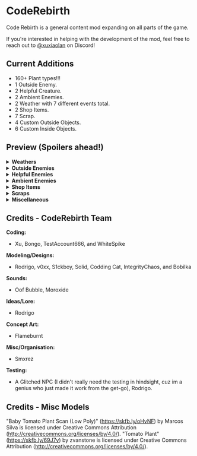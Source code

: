 # CodeRebirth

Code Rebirth is a general content mod expanding on all parts of the game.

If you're interested in helping with the development of the mod, feel free to reach out to [@xuxiaolan](https://discord.com/channels/1168655651455639582/1241786100201160784) on Discord!

## Current Additions

- 160+ Plant types!!!
- 1 Outside Enemy.
- 2 Helpful Creature.
- 2 Ambient Enemies.
- 2 Weather with 7 different events total.
- 2 Shop Items.
- 7 Scrap.
- 4 Custom Outside Objects.
- 6 Custom Inside Objects.

## Preview (Spoilers ahead!)

<details>
  <summary><strong>Weathers</strong></summary>

### Windy

![WB](https://i.postimg.cc/WbG5f0JK/image.png)
![WWi](https://i.postimg.cc/tCkhxk6X/image.png)
![WF](https://i.postimg.cc/59qzhgnw/image.png)
![WS](https://i.postimg.cc/ZKbN4NMX/image.png)
![WWa](https://i.postimg.cc/wTwmvvKM/image.png)
![WE](https://i.postimg.cc/Fz8gYsq2/image.png)

> Disastrous weather where the player is pulled and ripped apart by different types of tornados.

### Meteor Shower

![M](https://i.postimg.cc/RFJzM5yL/image-removebg-preview-1.png)
![MS](https://i.postimg.cc/6pRzGnBz/image.png)

> World-ending weather where the world will slowly crumble as time goes on, but with the potential for rare crystals to spawn.

</details>

<details>
  <summary><strong>Outside Enemies</strong></summary>

### Redwood Titan

![RT](https://i.postimg.cc/FHXjYh5p/image-removebg.png)

### Carnivorous Plant

![CarnPlant](https://i.postimg.cc/d0xDgKFr/image.png)

</details>

<details>
  <summary><strong>Helpful Enemies</strong></summary>

### Shockwave Gal

![ShG1](https://i.postimg.cc/2S37p0YR/SG1.png)
![ShG2](https://i.postimg.cc/TwvVDGDf/SG2.png)

#### Seamine Gal

![SeG]()

</details>

<details>
  <summary><strong>Ambient Enemies</strong></summary>

### Cutiefly

![CF](https://i.postimg.cc/zvmYv21Z/image-207-removebg-preview.png)

> Flies around occasionally resting on the ground. (harmless)

### Snailcat

![SC](https://i.postimg.cc/qMzFFhzh/imawadge-removebg-preview.png)

> Roams the land slowly (harmless)

</details>

<details>
  <summary><strong>Shop Items</strong></summary>

### Hoverboard

![HB](https://i.postimg.cc/wj6mw7Nc/hoverboard.png)

> Shop Item that allows you to drift around the world, should be faster than walking speed and allows a boost using sprint.

### Wallet

![W](https://i.postimg.cc/wMBrg32r/imwadadage-removebg-preview.png)

> Shop Item to get some extra cash for the quota can pick up coins.

</details>

<details>
  <summary><strong>Scraps</strong></summary>

### Snow Globe

![SG](https://i.postimg.cc/NfBS0qgy/snowglobe-icon.png)

> Cracked, rare and unique. This Snow Globe is found deep inside of abandoned moons, made for children but loved by all. (Includes custom animations and sounds)

### Meteorite (Sapphire)

![MS](https://i.postimg.cc/gJff3RxD/image.png)

### Meteorite (Emerald)

![ME](https://i.postimg.cc/8PsDsz8n/image.png)

### Meteorite (Ruby)

![MR](https://i.postimg.cc/prXbTzmp/image.png)

> Valuable rare Scrap found from the remaining debris of some Meteors.
> Yes I'm aware the ruby looks ass.

### Epic Axe

![EA](https://i.postimg.cc/wxWPFcTY/imwadaage-removebg-preview.png)

> Cool glowy Axe!
> Can crit and deal 2x damage.

### Nature's Mace

![NM](https://i.postimg.cc/zvKF6H00/image.png)

> Mace that uses the power of nature to strike your enemies.
> Can crit and deal 2x damage.

### Spiky Mace

![SM](https://i.postimg.cc/5tr5tSrs/image.png)

> Looks like it would hurt a lot...
> Can crit and deal 2x damage.

### Icy Hammer

![IH](https://i.postimg.cc/G2NsQgQD/image.png)

> With the power of ice, enemies may be slowed down temporarily...
> Can crit and deal 2x damage.

### Coin

![C](https://i.postimg.cc/cC5bHZ5L/imagwadae-removebg-preview.png)

> Scrap to get some extra cash for the quota, Coin doesn't affect normal-level scrap spawn rates and is not included in the pool normally.

</details>

<details>
  <summary><strong>Miscellaneous</strong></summary>

### Bug Zapper

![BZ](https://i.postimg.cc/GpGRtvjj/image.png)

> Designation : Bug Zapper  
> Objective : Pest Control  
>
> These giant electric zappers, capable of delivering fatal electric shocks, were instrumental in the protection of valuable assets. After detecting a threat, the giant tesla coil would charge up before delivering a strong shock, deterring or killing any attackers.  
> [Final Recorded Equipment Transmission]  
> [ERROR] Software critical failure - Objective updated : Zap metal carrier, Zap bug, Zap, Zap, Zap.

### Laser Turret

![LT](https://i.postimg.cc/1t3v2Q4N/image.png)

> Designation : Laser Assisted Soil Excavation Rig (L.A.S.E.R.)  
> Objective : Mine and Extract minerals
>
> The L.A.S.E.R. is the back bone of mining operations, this experimental tech uses a massive carved ruby that focuses light into a single point creating a laser capable of melting solid rock. Energy efficient and powerful, this device is instrumental in the quick extraction of ores.  
> [Final Recorded Equipment Transmission]  
> [ERROR] Software critical failure - Objective updated : Spin, Mine, Spin, Mine,Spin, Mine.

### Industrial Fan

![IF](https://i.postimg.cc/htGbKrcH/image.png)

> Designation : Industrial Fan  
> Objective : Aeration  
> 
> These giant industrial fans were used for aeration during mining operations, keeping dust off equipment and keeping crewmates cooled down. The fan's automated system would control fan speed by detecting the amount of dust, gas and other various aerosols.  
> [Final Recorded Equipment Transmission]  
> [ERROR] Software critical failure - Objective updated : Fan Speed - Max, Maximum aeration mode - 360 degree coverage  

### Functional Microwave

![FM](https://i.postimg.cc/x84jMnNG/image.png)

> Designation : Experimental Microwave  
> Objective : Microwave rock
>
> These modified microwave ovens were used alongside L.A.S.E.R. devices to help in the mining operation. Using a modified power supply, the microwave shoots high microwave radiation at rocky surfaces to weaken and fracture surfaces. Once a surface is weakened by an automated microwave, the mining crew can start extraction using manual tools and L.A.S.E.R devices.  
> [Final Recorded Equipment Transmission]  
> [ERROR] Software critical failure  
> [Log] Crewmate found with content of 6% various minerals  
> [Update] Weaken minerals from crewmate  
> [Update] Objective updated : Microwave crewmate

### Flash Turret

![FT](https://i.postimg.cc/FH9mzY6t/image.png)

> Designation : WunderFoto Pro Flash Camera  
> Objective : Survey and Photograph
>
> The WunderFoto Pro Flash Cameras were deployed early on into mining operations to survey the local terrain for ores and photograph local wildlife for research purposes. These state of the art cameras are controlled by the latest company software with a reliable AI that will photograph and send data directly to the ship.  
> [Final Recorded Equipment Transmission]  
> [ERROR] Software critical failure - Objective updated : photograph crew, photograph crew, photograph crew, photograph crew.

### Bear Trap

![BT](https://i.postimg.cc/xdF738T4/image.png)

> Designation : Bear Trap  
> Objective : Wildlife control  
>
> These old mechanical bear traps, rusty but reliable, were used as a defensive measure against the local hostile wildlife trying to interrupt mining operations.  
>
> [Final Recorded Equipment Transmission]  
> N/A

### Air Control Unit

![ACU](https://i.postimg.cc/HxLZnQKR/image.png)

> Designation : Air Control Unit  
> Objective : Shoot down threats  
>
> An old heavy anti air canon repurposed for shooting down airborne threats. These were the last defense measure against hostile wildlife during mining operations. The AC unit uses a powerful pneumatic system that compresses surrounding air to launch heavy air seeking projectiles.  
> [Final Recorded Equipment Transmission]  
> [ERROR] Software critical failure - Objective updated : Clear skies

### Item Crate

![ICW](https://i.postimg.cc/3Jz8Lfy1/image.png)
![ICM](https://i.postimg.cc/g0xR1608/image.png)

> Wooden: Spawns outside and is openable instantly with a key, or at a slow speed manually to get a random piece of scrap!
> Metal: Similar except you keep bashing it! gives you shop items.

### Diverse Flora

![F](https://i.postimg.cc/8C8k191j/image.png)

### Infectious Biomes

![IBCo](https://i.postimg.cc/G380FxFx/image.png)
![IBH](https://i.postimg.cc/wjRJfCfv/image.png)
![IBCr](https://i.postimg.cc/jq3xFLJx/image.png)

</details>

## Credits - CodeRebirth Team

**Coding:**

- Xu, Bongo, TestAccount666, and WhiteSpike

**Modeling/Designs:**

- Rodrigo, v0xx, S1ckboy, Solid, Codding Cat, IntegrityChaos, and Bobilka

**Sounds:**

- Oof Bubble, Moroxide

**Ideas/Lore:**

- Rodrigo

**Concept Art:**

- Flameburnt

**Misc/Organisation:**

- Smxrez

**Testing:**

- A Glitched NPC (I didn't really need the testing in hindsight, cuz im a genius who just made it work from the get-go), Rodrigo.

## Credits - Misc Models

"Baby Tomato Plant Scan (Low Poly)" (<https://skfb.ly/oHvNF>) by Marcos Silva is licensed under Creative Commons Attribution (<http://creativecommons.org/licenses/by/4.0/>).
"Tomato Plant" (<https://skfb.ly/69J7v>) by zvanstone is licensed under Creative Commons Attribution (<http://creativecommons.org/licenses/by/4.0/>).

